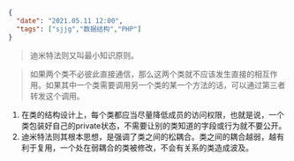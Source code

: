 ```json
{
  "date": "2021.05.11 12:00",
  "tags": ["sjjg","数据结构","PHP"]
}
```


> 迪米特法则又叫最小知识原则。


> 如果两个类不必彼此直接通信，那么这两个类就不应该发生直接的相互作用。如果其中一个类需要调用另一个类的某一个方法的话，可以通过第三者转发这个调用。


1. 在类的结构设计上，每个类都应当尽量降低成员的访问权限，也就是说，一个类包装好自己的private状态，不需要让别的类知道的字段或行为就不要公开。
1. 迪米特法则其根本思想，是强调了类之间的松耦合。类之间的耦合越弱，越有利于复用，一个处在弱耦合的类被修改，不会有关系的类造成波及。
